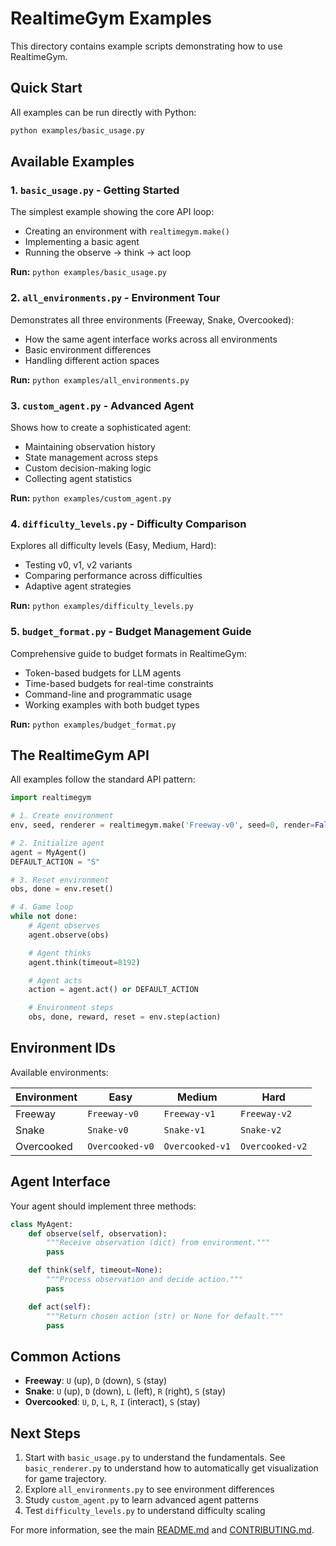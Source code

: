 # RealtimeGym Examples

This directory contains example scripts demonstrating how to use RealtimeGym.

## Quick Start

All examples can be run directly with Python:

```bash
python examples/basic_usage.py
```

## Available Examples

### 1. `basic_usage.py` - Getting Started
The simplest example showing the core API loop:
- Creating an environment with `realtimegym.make()`
- Implementing a basic agent
- Running the observe → think → act loop

**Run:** `python examples/basic_usage.py`

### 2. `all_environments.py` - Environment Tour
Demonstrates all three environments (Freeway, Snake, Overcooked):
- How the same agent interface works across all environments
- Basic environment differences
- Handling different action spaces

**Run:** `python examples/all_environments.py`

### 3. `custom_agent.py` - Advanced Agent
Shows how to create a sophisticated agent:
- Maintaining observation history
- State management across steps
- Custom decision-making logic
- Collecting agent statistics

**Run:** `python examples/custom_agent.py`

### 4. `difficulty_levels.py` - Difficulty Comparison
Explores all difficulty levels (Easy, Medium, Hard):
- Testing v0, v1, v2 variants
- Comparing performance across difficulties
- Adaptive agent strategies

**Run:** `python examples/difficulty_levels.py`

### 5. `budget_format.py` - Budget Management Guide
Comprehensive guide to budget formats in RealtimeGym:
- Token-based budgets for LLM agents
- Time-based budgets for real-time constraints
- Command-line and programmatic usage
- Working examples with both budget types

**Run:** `python examples/budget_format.py`

## The RealtimeGym API

All examples follow the standard API pattern:

```python
import realtimegym

# 1. Create environment
env, seed, renderer = realtimegym.make('Freeway-v0', seed=0, render=False)

# 2. Initialize agent
agent = MyAgent()
DEFAULT_ACTION = "S"

# 3. Reset environment
obs, done = env.reset()

# 4. Game loop
while not done:
    # Agent observes
    agent.observe(obs)

    # Agent thinks
    agent.think(timeout=8192)

    # Agent acts
    action = agent.act() or DEFAULT_ACTION

    # Environment steps
    obs, done, reward, reset = env.step(action)
```

## Environment IDs

Available environments:

| Environment | Easy | Medium | Hard |
|------------|------|--------|------|
| Freeway    | `Freeway-v0` | `Freeway-v1` | `Freeway-v2` |
| Snake      | `Snake-v0` | `Snake-v1` | `Snake-v2` |
| Overcooked | `Overcooked-v0` | `Overcooked-v1` | `Overcooked-v2` |

## Agent Interface

Your agent should implement three methods:

```python
class MyAgent:
    def observe(self, observation):
        """Receive observation (dict) from environment."""
        pass

    def think(self, timeout=None):
        """Process observation and decide action."""
        pass

    def act(self):
        """Return chosen action (str) or None for default."""
        pass
```

## Common Actions

- **Freeway**: `U` (up), `D` (down), `S` (stay)
- **Snake**: `U` (up), `D` (down), `L` (left), `R` (right), `S` (stay)
- **Overcooked**: `U`, `D`, `L`, `R`, `I` (interact), `S` (stay)

## Next Steps

1. Start with `basic_usage.py` to understand the fundamentals. See `basic_renderer.py` to understand how to automatically get visualization for game trajectory.
2. Explore `all_environments.py` to see environment differences
3. Study `custom_agent.py` to learn advanced agent patterns
4. Test `difficulty_levels.py` to understand difficulty scaling

For more information, see the main [README.md](../README.md) and [CONTRIBUTING.md](../CONTRIBUTING.md).
